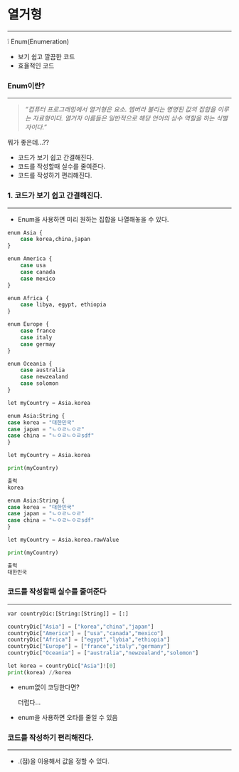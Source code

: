 # 열거형

---

<aside>
❕ Enum(Enumeration)

</aside>

- 보기 쉽고 깔끔한 코드
- 효율적인 코드

### Enum이란?

---

> *“컴퓨터 프로그래밍에서 열거형은 요소. 멤버라 불리는 명명된 값의 집합을 이루는 자료형이다. 열거자 이름들은 일반적으로 해당 언어의 상수 역할을 하는 식별자이다.”*
> 

뭐가 좋은데…??

- 코드가 보기 쉽고 간결해진다.
- 코드를 작성할때 실수를 줄여준다.
- 코드를 작성하기 편리해진다.

### 1. 코드가 보기 쉽고 간결해진다.

---

- Enum을 사용하면 미리 원하는 집합을 나열해놓을 수 있다.

```python
enum Asia {
    case korea,china,japan
}

enum America {
    case usa
    case canada
    case mexico
}

enum Africa {
    case libya, egypt, ethiopia
}

enum Europe {
    case france
    case italy
    case germay
}

enum Oceania {
    case australia
    case newzealand
    case solomon
}
```

```python
let myCountry = Asia.korea
```

```python
enum Asia:String {
case korea = "대한민국"
case japan = "ㄴㅇㄹㄴㅇㄹ"
case china = "ㄴㅇㄹㄴㅇㄹsdf"
}

let myCountry = Asia.korea

print(myCountry)

출력
korea
```

```python
enum Asia:String {
case korea = "대한민국"
case japan = "ㄴㅇㄹㄴㅇㄹ"
case china = "ㄴㅇㄹㄴㅇㄹsdf"
}

let myCountry = Asia.korea.rawValue

print(myCountry)

출력
대한민국
```

### 코드를 작성할때 실수를 줄여준다

---

```python
var countryDic:[String:[String]] = [:]

countryDic["Asia"] = ["korea","china","japan"]
countryDic["America"] = ["usa","canada","mexico"]
countryDic["Africa"] = ["egypt","lybia","ethiopia"]
countryDic["Europe"] = ["france","italy","germany"]
countryDic["Oceania"] = ["australia","newzealand","solomon"]

let korea = countryDic["Asia"]![0]
print(korea) //korea
```

- enum없이 코딩한다면?
    
    더럽다...
    
- enum을 사용하면 오타를 줄일 수 있음

### 코드를 작성하기 편리해진다.

---

- .(점)을 이용해서 값을 정할 수 있다.